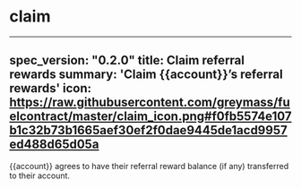<h1 class="contract">claim</h1>

---
spec_version: "0.2.0"
title: Claim referral rewards
summary: 'Claim {{account}}’s referral rewards'
icon: https://raw.githubusercontent.com/greymass/fuelcontract/master/claim_icon.png#f0fb5574e107b1c32b73b1665aef30ef2f0dae9445de1acd9957ed488d65d05a
---

{{account}} agrees to have their referral reward balance (if any) transferred to their account.
